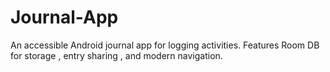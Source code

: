 # Journal-App
An accessible Android journal app for logging activities. Features Room DB for storage , entry sharing , and modern navigation.
